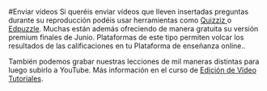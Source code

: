 #Enviar vídeos
Si queréis enviar vídeos que lleven insertadas preguntas durante su reproducción podéis usar herramientas como [Quizziz ](https://quizizz.com/)o [Edpuzzle](https://edpuzzle.com/). Muchas están además ofreciendo de manera gratuita su versión premium finales de Junio. Plataformas de este tipo permiten volcar los resultados de las calificaciones en tu Plataforma de enseñanza online..

También podemos grabar nuestras lecciones de mil maneras distintas para luego subirlo a YouTube. Más información en el curso de [Edición de Video Tutoriales](https://catedu.gitbooks.io/edicion-de-video-tutoriales/content/).



